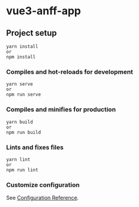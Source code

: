 # vue3-anff-app

## Project setup
```
yarn install
or
npm install
```

### Compiles and hot-reloads for development
```
yarn serve
or
npm run serve
```

### Compiles and minifies for production
```
yarn build
or
npm run build
```

### Lints and fixes files
```
yarn lint
or
npm run lint
```

### Customize configuration
See [Configuration Reference](https://cli.vuejs.org/config/).

